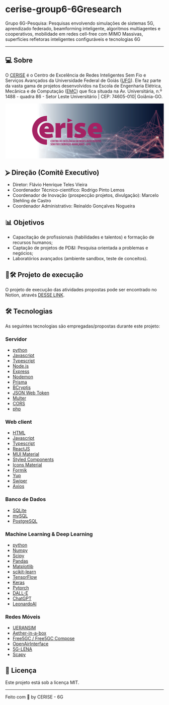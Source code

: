 # cerise-group6-6Gresearch

Grupo 6G-Pesquisa: Pesquisas envolvendo simulações de sistemas 5G, aprendizado federado, beamforming inteligente, algoritmos multiagentes e cooperativos, mobilidade em redes cell-free com MIMO Massivas, superfícies refletoras inteligentes configuráveis e tecnologias 6G

___

## 💻 Sobre

O [CERISE](https://cerise.ufg.br/) é o Centro de Excelência de Redes Inteligentes Sem Fio e Serviços Avançados da Universidade Federal de Goiás ([UFG](https://ufg.br/)). Ele faz parte da vasta gama de projetos desenvolvidos na Escola de Engenharia Elétrica, Mecânica e de Computação ([EMC](https://emc.ufg.br/)) que fica situada na Av. Universitária, n.º 1488 - quadra 86 - Setor Leste Universitário | CEP: 74605-010| Goiânia-GO.

![Banner CERISE](assets/images/banner-principal.png)

## ⮚ Direção (Comitê Executivo)

- Diretor: Flávio Henrique Teles Vieira
- Coordenador Técnico-científico: Rodrigo Pinto Lemos
- Coordenador de Inovação (prospecção projetos, divulgação): Marcelo Stehling de Castro
- Coordenador Administrativo: Reinaldo Gonçalves Nogueira

## 📊 Objetivos

- Capacitação de profissionais (habilidades e talentos) e formação de recursos humanos;
- Captação de projetos de PD&I: Pesquisa orientada a problemas e negócios;
- Laboratórios avançados (ambiente sandbox, teste de conceitos).

## 📂🛠️ Projeto de execução

O projeto de execução das atividades propostas pode ser encontrado no Notion, através [DESSE LINK](https://positive-space-433.notion.site/6G-Research-Project-957c73f25f3b4282907ecb441d975bb0?pvs=4).

## 🛠 Tecnologias

As seguintes tecnologias são empregadas/propostas durante este projeto:

### Servidor

- [python](https://python.org)
- [Javascript](https://developer.mozilla.org/pt-BR/docs/Web/JavaScript)
- [Typescript](https://www.typescriptlang.org/pt/)
- [Node.js](https://nodejs.org/en/)
- [Express](https://expressjs.com)
- [Nodemon](https://nodemon.io/)
- [Prisma](https://www.prisma.io/)
- [BCryptjs](https://www.npmjs.com/package/bcryptjs)
- [JSON Web Token](https://www.npmjs.com/package/jsonwebtoken)
- [Multer](https://www.npmjs.com/package/multer)
- [CORS](https://www.npmjs.com/package/cors)
- [php](https://www.php.net/)

### Web client

- [HTML](https://www.w3schools.com/html/)
- [Javascript](https://developer.mozilla.org/pt-BR/docs/Web/JavaScript)
- [Typescript](https://www.typescriptlang.org/pt/)
- [ReactJS](https://pt-br.react.dev/)
- [MUI Material](https://mui.com/)
- [Styled Components](https://styled-components.com/)
- [Icons Material](https://mui.com/material-ui/material-icons/)
- [Formik](https://formik.org/)
- [Yup](https://www.npmjs.com/package/yup?activeTab=readme)
- [Swiper](https://swiperjs.com/)
- [Axios](https://www.npmjs.com/package/axios)

### Banco de Dados

- [SQLite](https://www.sqlite.org/index.html)
- [mySQL](https://www.mysql.com/)
- [PostgreSQL](https://www.postgresql.org/)

### Machine Learning & Deep Learning

- [python](https://python.org)
- [Numpy](https://numpy.org)
- [Scipy](https://scipy.org)
- [Pandas](https://pandas.pydata.org)
- [Matplotlib](https://matplotlib.org)
- [scikit-learn](https://scikit-learn.org)
- [TensorFlow](https://tensorflow.org)
- [Keras](https://keras.io)
- [Pytorch](https://pytorch.org)
- [DALL-E](https://openai.com/dall-e-2)
- [ChatGPT](https://chat.openai.com/)
- [LeonardoAI](https://leonardo.ai/)

### Redes Móveis

- [UERANSIM](https://github.com/aligungr/UERANSIM)
- [Aether-in-a-box](https://docs.aetherproject.org/master/intro.html)
- [Free5GC / Free5GC Compose](https://github.com/free5gc/free5gc-compose)
- [OpenAirInterface](https://gitlab.eurecom.fr/oai/openairinterface5g)
- [5G-LENA](https://5g-lena.cttc.es/)
- [Scapy](https://scapy.net/)

## 📝 Licença

Este projeto está sob a licença MIT.

___

Feito com 💜 by CERISE - 6G
